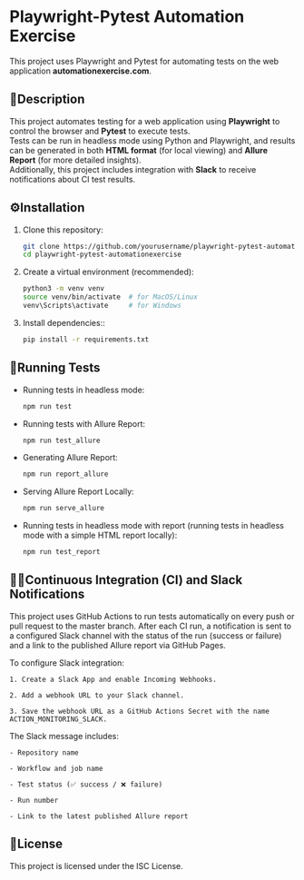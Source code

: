 # Playwright-Pytest Automation Exercise

This project uses Playwright and Pytest for automating tests on the web application **automationexercise.com**.

## 📄Description

This project automates testing for a web application using **Playwright** to control the browser and **Pytest** to execute tests.  
Tests can be run in headless mode using Python and Playwright, and results can be generated in both **HTML format** (for local viewing) and **Allure Report** (for more detailed insights).  
Additionally, this project includes integration with **Slack** to receive notifications about CI test results.


## ⚙️Installation

1. Clone this repository:
   ```bash
   git clone https://github.com/yourusername/playwright-pytest-automationexercise.git
   cd playwright-pytest-automationexercise

2. Create a virtual environment (recommended):
    ```bash
    python3 -m venv venv
    source venv/bin/activate  # for MacOS/Linux
    venv\Scripts\activate     # for Windows

3. Install dependencies::
    ```bash
    pip install -r requirements.txt

## 🚀Running Tests
- Running tests in headless mode:
    ```bash
    npm run test

- Running tests with Allure Report:
    ```bash
    npm run test_allure

- Generating Allure Report:
    ```bash
    npm run report_allure

- Serving Allure Report Locally:
    ```bash
    npm run serve_allure

- Running tests in headless mode with report (running tests in headless mode with a simple HTML report locally):
    ```bash
    npm run test_report

## 🏃‍♂️Continuous Integration (CI) and Slack Notifications

This project uses GitHub Actions to run tests automatically on every push or pull request to the master branch.
After each CI run, a notification is sent to a configured Slack channel with the status of the run (success or failure) and a link to the published Allure report via GitHub Pages.

To configure Slack integration:

    1. Create a Slack App and enable Incoming Webhooks.

    2. Add a webhook URL to your Slack channel.

    3. Save the webhook URL as a GitHub Actions Secret with the name ACTION_MONITORING_SLACK.

The Slack message includes:

    - Repository name

    - Workflow and job name

    - Test status (✅ success / ❌ failure)

    - Run number

    - Link to the latest published Allure report

## 📝License

This project is licensed under the ISC License.